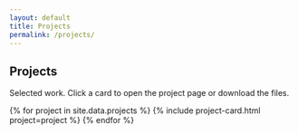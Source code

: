 ```yaml
---
layout: default
title: Projects
permalink: /projects/
---
```

<link rel="stylesheet" href="{{ '/assets/css/projects.css' | relative_url }}">

<section class="projects-intro">
  <h1>Projects</h1>
  <p>Selected work. Click a card to open the project page or download the files.</p>
</section>

<section class="projects-grid">
  {% for project in site.data.projects %}
    {% include project-card.html project=project %}
  {% endfor %}
</section>